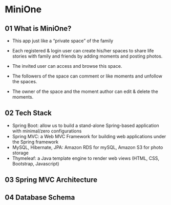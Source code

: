 # MiniOne

## 01 What is MiniOne?

- This app just like a “private space” of the family

- Each registered & login user can create his/her spaces to share life stories with family and friends by adding moments and posting photos.

- The invited user can access and browse this space.

- The followers of the space can comment or like moments and unfollow the spaces.

- The owner of the space and  the moment author can edit & delete the moments.

## 02 Tech Stack

- Spring Boot: allow us to build a stand-alone Spring-based application with minimal/zero configurations
- Spring MVC: a Web MVC Framework for building web applications under the Spring framework
- MySQL, Hibernate, JPA: Amazon RDS for mySQL, Amazon S3 for photo storage
- Thymeleaf: a Java template engine to render web views (HTML, CSS, Bootstrap, Javascript)

## 03 Spring MVC Architecture

## 04 Database Schema

